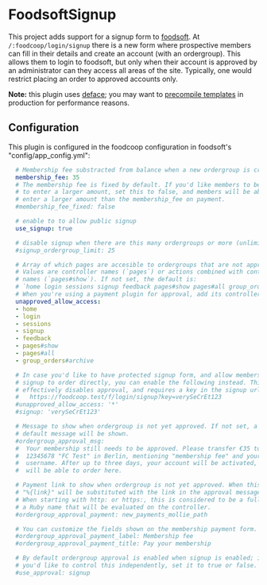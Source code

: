 FoodsoftSignup
==============

This project adds support for a signup form to
[foodsoft](https://github.com/foodcoops/foodsoft).
At `/:foodcoop/login/signup` there is a new form where prospective members can
fill in their details and create an account (with an ordergroup). This allows
them to login to foodsoft, but only when their account is approved by an
administrator can they access all areas of the site. Typically, one would
restrict placing an order to approved accounts only.

**Note:** this plugin uses [deface](http://rubygems.org/gems/deface); you may
want to [precompile templates](https://github.com/spree/deface/blob/master/README.markdown#production--precompiling)
in production for performance reasons.


Configuration
-------------
This plugin is configured in the foodcoop configuration in foodsoft's
"config/app\_config.yml":
```yaml
  # Membership fee substracted from balance when a new ordergroup is created
  membership_fee: 35
  # The membership fee is fixed by default. If you'd like members to be able
  # to enter a larger amount, set this to false, and members will be able to
  # enter a larger amount than the membership_fee on payment.
  #membership_fee_fixed: false

  # enable to to allow public signup
  use_signup: true

  # disable signup when there are this many ordergroups or more (unlimited by default)
  #signup_ordergroup_limit: 25

  # Array of which pages are accesible to ordergroups that are not approved.
  # Values are controller names (`pages`) or actions combined with controller
  # names (`pages#show`). If not set, the default is:
  # `home login sessions signup feedback pages#show pages#all group_orders#archive`
  # When you're using a payment plugin for approval, add its controller here.
  unapproved_allow_access:
  - home
  - login
  - sessions
  - signup
  - feedback
  - pages#show
  - pages#all
  - group_orders#archive

  # In case you'd like to have protected signup form, and allow members who
  # signup to order directly, you can enable the following instead. This
  # effectively disables approval, and requires a key in the signup url:
  #   https://foodcoop.test/f/login/signup?key=verySeCrEt123
  #unapproved_allow_access: '*'
  #signup: 'verySeCrEt123'

  # Message to show when ordergroup is not yet approved. If not set, a concise
  # default message will be shown.
  #ordergroup_approval_msg:
  #  Your membership still needs to be approved. Please transfer €35 to account
  #  12345678 "FC Test" in Berlin, mentioning "membership fee" and your
  #  username. After up to three days, your account will be activated, and you
  #  will be able to order here.

  # Payment link to show when ordergroup is not yet approved. When this is set,
  # "%{link}" will be substituted with the link in the approval message.
  # When starting with http: or https:, this is considered to be a full url; else 
  # a Ruby name that will be evaluated on the controller.
  #ordergroup_approval_payment: new_payments_mollie_path

  # You can customize the fields shown on the membership payment form.
  #ordergroup_approval_payment_label: Membership fee
  #ordergroup_approval_payment_title: Pay your membership

  # By default ordergroup approval is enabled when signup is enabled; in case
  # you'd like to control this independently, set it to true or false.
  #use_approval: signup

```
